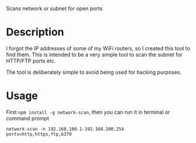 Scans network or subnet for open ports

# Description

I forgot the IP addresses of some of my WiFi routers, so I created this tool to find them. This is intended to be a very simple tool to scan the subnet for HTTP/FTP ports etc.

The tool is deliberately simple to avoid being used for hacking purposes.

# Usage

First `npm install -g network-scan`, then you can run it in terminal or command prompt

```
network-scan -n 192.168.100.1-192.168.100.254 ports=http,https,ftp,6379
```
